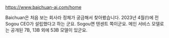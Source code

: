 https://www.baichuan-ai.com/home

Baichuan은 처음 보는 회사라 정체가 궁금해서 찾아봤습니다. 2023년 4월(!)에 전 Sogou CEO가 설립했다고 하는 군요. Sogou면 텐센트 쪽이군요. 메인 서비스 모델로는 공개된 7B, 13B 외에 53B 모델이 있군요.